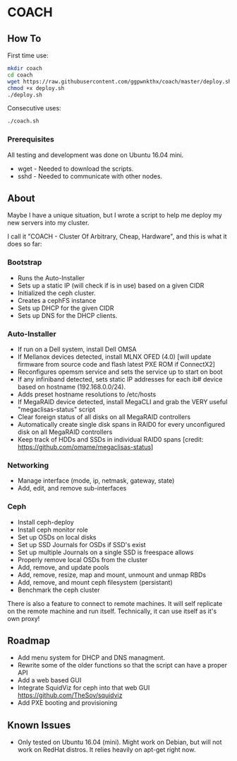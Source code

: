 # COACH
## How To
First time use:
```bash
mkdir coach
cd coach
wget https://raw.githubusercontent.com/ggpwnkthx/coach/master/deploy.sh
chmod +x deploy.sh
./deploy.sh
```
Consecutive uses:
```bash
./coach.sh
```
### Prerequisites
All testing and development was done on Ubuntu 16.04 mini.
* wget - Needed to download the scripts.
* sshd - Needed to communicate with other nodes.

## About
Maybe I have a unique situation, but I wrote a script to help me deploy my new servers into my cluster.

I call it "COACH - Cluster Of Arbitrary, Cheap, Hardware", and this is what it does so far:

### Bootstrap
* Runs the Auto-Installer
* Sets up a static IP (will check if is in use) based on a given CIDR
* Initialized the ceph cluster.
* Creates a cephFS instance
* Sets up DHCP for the given CIDR
* Sets up DNS for the DHCP clients.

### Auto-Installer
* If run on a Dell system, install Dell OMSA
* If Mellanox devices detected, install MLNX OFED (4.0) [will update firmware from source code and flash latest PXE ROM if ConnectX2]
* Reconfigures opemsm service and sets the service up to start on boot
* If any infiniband detected, sets static IP addresses for each ib# device based on hostname (192.168.0.0/24).
* Adds preset hostname resolutions to /etc/hosts
* If MegaRAID device detected, install MegaCLI and grab the VERY useful "megaclisas-status" script
* Clear foreign status of all disks on all MegaRAID controllers
* Automatically create single disk spans in RAID0 for every unconfigured disk on all MegaRAID controllers
* Keep track of HDDs and SSDs in individual RAID0 spans [credit: https://github.com/omame/megaclisas-status]

### Networking
* Manage interface (mode, ip, netmask, gateway, state)
* Add, edit, and remove sub-interfaces

### Ceph
* Install ceph-deploy
* Install ceph monitor role
* Set up OSDs on local disks
* Set up SSD Journals for OSDs if SSD's exist
* Set up multiple Journals on a single SSD is freespace allows
* Properly remove local OSDs from the cluster
* Add, remove, and update pools
* Add, remove, resize, map and mount, unmount and unmap RBDs
* Add, remove, and mount ceph filesystem (persistant)
* Benchmark the ceph cluster

There is also a feature to connect to remote machines. It will self replicate on the remote machine and run itself. Technically, it can use itself as it's own proxy!

## Roadmap
* Add menu system for DHCP and DNS managment.
* Rewrite some of the older functions so that the script can have a proper API
* Add a web based GUI
* Integrate SquidViz for ceph into that web GUI https://github.com/TheSov/squidviz
* Add PXE booting and provisioning

## Known Issues
* Only tested on Ubuntu 16.04 (mini). Might work on Debian, but will not work on RedHat distros. It relies heavily on apt-get right now.
